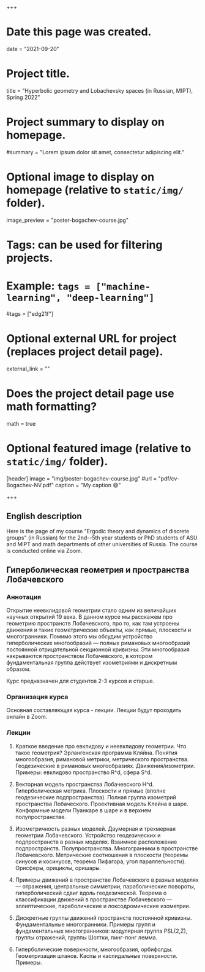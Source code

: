 +++
# Date this page was created.
date = "2021-09-20"

# Project title.
title = "Hyperbolic geometry and Lobachevsky spaces (in Russian, MIPT), Spring 2022"

# Project summary to display on homepage.
#summary = "Lorem ipsum dolor sit amet, consectetur adipiscing elit."

# Optional image to display on homepage (relative to `static/img/` folder).
image_preview = "poster-bogachev-course.jpg"

# Tags: can be used for filtering projects.
# Example: `tags = ["machine-learning", "deep-learning"]`
#tags = ["edg21f"]

# Optional external URL for project (replaces project detail page).
external_link = ""

# Does the project detail page use math formatting?
math = true

# Optional featured image (relative to `static/img/` folder).
[header]
image = "img/poster-bogachev-course.jpg"
#url = "pdf/cv-Bogachev-NV.pdf"
caption = "My caption :smile:"

+++


## English description

Here is the page of my course "Ergodic theory and dynamics of discrete groups" (in Russian) for the 2nd--5th year students or PhD students of ASU and MIPT and math departments of other universities of Russia. The course is conducted online via Zoom.  




## Гиперболическая геометрия и пространства Лобачевского


### **Аннотация**

Открытие неевклидовой геометрии стало одним из величайших научных открытий 19 века. В данном курсе мы расскажем про геометрию пространств Лобачевского, про то, как там устроены движения и такие геометрические объекты, как прямые, плоскости и многогранники. Помимо этого мы обсудим устройство гиперболических многообразий — полных римановых многообразий постоянной отрицательной секционной кривизны. Эти многообразия накрываются пространством Лобачевского, в котором фундаментальная группа действует изометриями и дискретным образом.
 
Курс предназначен для студентов 2-3 курсов и старше.

### **Организация курса**


Основная составляющая курса - лекции. Лекции будут проходить онлайн в Zoom.


### **Лекции**

1. Краткое введение про евклидову и неевклидову геометрии. Что такое геометрия? Эрлангенская программа Кляйна. Понятия многообразия, римановой метрики, метрического пространства. Геодезические в римановых многообразиях. Движения/изометрии. Примеры: евклидово пространство R^d, сфера S^d.

2. Векторная модель пространства Лобачевского H^d. Гиперболическая метрика. Плоскости и прямые (вполне геодезические подпространства). Полная группа изометрий пространства Лобаческого. Проективная модель Клейна в шаре. Конформные модели Пуанкаре в шаре и в верхнем полупространстве.

3. Изометричность разных моделей. Двумерная и трехмерная геометрии Лобачевского. Устройство геодезических и подпространств в разных моделях. Взаимное расположение подпространств. Полупространства. Многогранники в пространстве Лобачевского. Метрические соотношения в плоскости (теоремы синусов и косинусов, теорема Пифагора, угол параллельности). Орисферы, орициклы, оришары.

4. Примеры движений в пространстве Лобачевского в разных моделях — отражения, центральные симметрии, параболические повороты, гиперболический сдвиг вдоль геодезической. Теорема о классификации движений в пространстве Лобачевского — эллиптические, параболические и локсодромические изометрии.

5. Дискретные группы движений пространств постоянной кривизны. Фундаментальные многогранники. Примеры групп и фундаментальных многогранников: модулярная группа PSL(2,Z), группы отражений, группы Шоттки, пинг-понг лемма.

6. Гиперболические поверхности, многообразия, орбифолды. Геометризация штанов. Каспы и каспидальные поверхности. Примеры.


 
